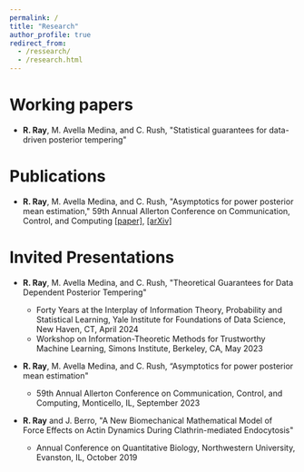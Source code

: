 ```yaml
---
permalink: /
title: "Research"
author_profile: true
redirect_from: 
  - /ressearch/
  - /research.html
---
```


# Working papers
* **R. Ray**, M. Avella Medina, and C. Rush, "Statistical guarantees for data-driven posterior tempering" 

# Publications
* **R. Ray**, M. Avella Medina, and C. Rush, "Asymptotics for power posterior mean estimation," 59th Annual Allerton Conference on Communication, Control, and Computing [[paper]](https://ieeexplore.ieee.org/document/10313460), [[arXiv]](https://arxiv.org/abs/2310.07900)

# Invited Presentations
* **R. Ray**, M. Avella Medina, and C. Rush, "Theoretical Guarantees for Data Dependent Posterior Tempering" 
    * Forty Years at the Interplay of Information Theory, Probability and Statistical Learning, Yale Institute for Foundations of Data Science, New Haven, CT, April 2024
    * Workshop on Information-Theoretic Methods for Trustworthy Machine Learning, Simons Institute, Berkeley, CA, May 2023
       
* **R. Ray**, M. Avella Medina, and C. Rush, “Asymptotics for power posterior mean estimation"
    * 59th Annual Allerton Conference on Communication, Control, and Computing, Monticello, IL, September 2023

* **R. Ray** and J. Berro, "A New Biomechanical Mathematical Model of Force Effects on Actin Dynamics During Clathrin-mediated Endocytosis"
    * Annual Conference on Quantitative Biology, Northwestern University, Evanston, IL, October 2019
